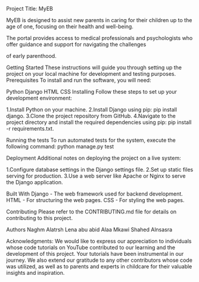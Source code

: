 Project Title: MyEB

MyEB is designed to assist new parents in caring for their children up to the age of one, focusing on their health and well-being.

The portal provides access to medical professionals and psychologists who offer guidance and support for navigating the challenges

of early parenthood.

Getting Started
These instructions will guide you through setting up the project on your local machine for development and testing purposes.
Prerequisites
To install and run the software, you will need:

Python
Django
HTML
CSS
Installing
Follow these steps to set up your development environment:

1.Install Python on your machine.
2.Install Django using pip: pip install django.
3.Clone the project repository from GitHub.
4.Navigate to the project directory and install the required 
dependencies using pip: pip install -r requirements.txt.

Running the tests
To run automated tests for the system, execute the following command:
python manage.py test

Deployment
Additional notes on deploying the project on a live system:

1.Configure database settings in the Django settings file.
2.Set up static files serving for production.
3.Use a web server like Apache or Nginx to serve the Django application.

Built With
Django - The web framework used for backend development.
HTML - For structuring the web pages.
CSS - For styling the web pages.

Contributing
Please refer to the CONTRIBUTING.md file for details on contributing to this project.

Authors
Naghm Alatrsh 
Lena abu abid
Alaa Mkawi
Shahed Alnsasra

Acknowledgments:
We would like to express our appreciation to individuals whose code tutorials 
on YouTube contributed to our learning and the development of this project. 
Your tutorials have been instrumental in our journey. We also extend our 
gratitude to any other contributors whose code was utilized, 
as well as to parents and experts in childcare for their valuable insights and inspiration.
